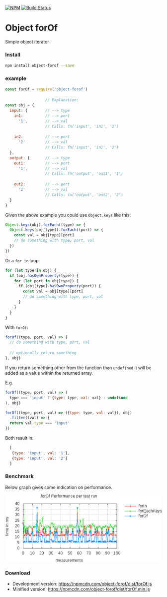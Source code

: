 [![NPM](https://nodei.co/npm/object-forof.png)](https://nodei.co/npm/object-forof/)
[![Build Status](https://travis-ci.org/rhalff/object-forof.png)](https://travis-ci.org/rhalff/object-forof)

# Object forOf

Simple object iterator

### Install
```bash
npm install object-forof --save
```

### example

```javascript
const forOf = require('object-forof')

                  // Explanation:
const obj = {
  input: {        // --> type
    in1:          // --> port
      '1',        // --> val
                  // Calls: fn('input', 'in1', '1')

    in2:          // --> port
      '2'         // --> val
                  // Calls: fn('input', 'in1', '2')
  },
  output: {       // --> type
    out1:         // --> port
      '1',        // --> val
                  // Calls: fn('output', 'out1', '1')

    out2:         // --> port
      '2'         // --> val
                  // Calls: fn('output', 'out2', '2')
  }
}

```

Given the above example you could use `Object.keys` like this:
```javascript
Object.keys(obj).forEach((type) => {
  Object.keys(obj[type]).forEach((port) => {
    const val = obj[type][port]
    // do something with type, port, val
  })
})
```

Or a `for in` loop
```javascript
for (let type in obj) {
  if (obj.hasOwnProperty(type)) {
    for (let port in obj[type]) {
      if (obj[type].hasOwnProperty(port)) {
        const val = obj[type][port]
        // do something with type, port, val
      }
    }
  }
}
```

With `forOf`:
```javascript
forOf((type, port, val) => {
  // do something with type, port, val

  // optionally return something
}, obj)
```

If you return something other from the function than `undefined`
it will be added as a value within the returned array.

E.g.
```javascript
forOf((type, port, val) => (
  type === 'input' ? {type: type, val: val} : undefined
), obj)
```

```javascript
forOf((type, port, val) => ({type: type, val: val}), obj)
  .filter((val) => {
  return val.type === 'input'
})
```

Both result in:
```javascript
  [
   {type: 'input', val: '1'},
   {type: 'input', val: '2'}
  ]

```

### Benchmark

Below graph gives some indication on performance.

![Benchmark Graph](/bench/graph.png?raw=true "Benchmark")


### Download

  * Development version: https://npmcdn.com/object-forof/dist/forOf.js
  * Minified version: https://npmcdn.com/object-forof/dist/forOf.min.js
